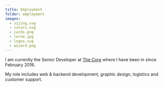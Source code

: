 ```yaml
---
title: Employment
folder: employment
images: 
  - sizing.svg
  - colors.svg
  - cards.png
  - lorne.jpg
  - logos.svg
  - wizard.png
---
```


I am currently the Senior Developer at [The Core](http://www.thecore.co.nz/) where I have been in since February 2016.

My role includes web & backend development, graphic design, logistics and customer support.
